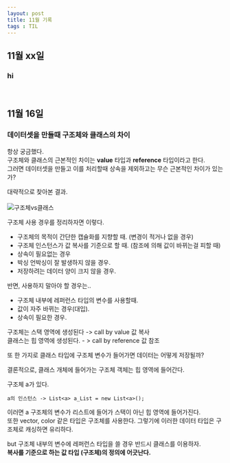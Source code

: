 ```yaml
---
layout: post
title: 11월 기록
tags : TIL
---
```

## 11월 xx일
### **hi**<br>
<br>

## 11월 16일
### **데이터셋을 만들때 구조체와 클래스의 차이** <br>

항상 궁금했다.<br>
구조체와 클래스의 근본적인 차이는 **value** 타입과 __reference__ 타입이라고 한다.<br>
그러면 데이터셋을 만들고 이를 처리할때 상속을 제외하고는 무슨 근본적인 차이가 있는가?<br>

대략적으로 찾아본 결과.<br><br>
![구조체vs클래스](https://user-images.githubusercontent.com/65288322/201966151-57a32406-67c5-4677-9f05-e93a286bd069.png)

구조체 사용 경우를 정리하자면 이렇다.<br>
- 구조체의 목적이 간단한 캡슐화를 지향할 때. (변경이 적거나 없을 경우)<br>
- 구조체 인스턴스가 값 복사를 기준으로 할 때. (참조에 의해 값이 바뀌는걸 피할 때)<br>
- 상속이 필요없는 경우<br>
- 박싱 언박싱이 잘 발생하지 않을 경우.<br>
- 저장하려는 데이터 양이 크지 않을 경우.<br>

반면, 사용하지 말아야 할 경우는..<br>
- 구조체 내부에 레퍼런스 타입의 변수를 사용할때.<br>
- 값이 자주 바뀌는 경우(대입).<br>
- 상속이 필요한 경우.<br>

구조체는 스택 영역에 생성된다 -> call by value 값 복사 <br>
클래스는 힙 영역에 생성된다. - > call by reference 값 참조 <br>

또 한 가지로 클래스 타입에 구조체 변수가 들어가면 데이터는 어떻게 저장될까?<br>

결론적으로, 클래스 개체에 들어가는 구조체 객체는 힙 영역에 들어간다. <br>

구조체 a가 있다.<br>
```
a의 인스턴스 -> List<a> a_List = new List<a>();
```
이러면 a 구조체의 변수가 리스트에 들어가 스택이 아닌 힙 영역에 들어가진다.<br>
또한 vector, color 같은 타입은 구조체를 사용한다. 그렇기에 이러한 데이터 타입은 구조체로 캐싱하면 유리하다.<br>

but 구조체 내부의 변수에 레퍼런스 타입을 쓸 경우 반드시 클래스를 이용하자.<br>
**복사를 기준으로 하는 값 타입 (구조체)의 정의에 어긋난다.**
